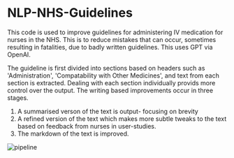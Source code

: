 # NLP-NHS-Guidelines

This code is used to improve guidelines for administering IV medication for nurses in the NHS. This is to reduce mistakes that can occur, sometimes resulting in fatalities, due to badly written guidelines. This uses GPT via OpenAI.

The guideline is first divided into sections based on headers such as 'Administration', 'Compatability with Other Medicines', and text from each section is extracted. Dealing with each section individually provids more control over the output. The writing based improvements occur in three stages.
1. A summarised verson of the text is output- focusing on brevity
2. A refined version of the text which makes more subtle tweaks to the text based on feedback from nurses in user-studies.
3. The markdown of the text is improved.

![pipeline](https://github.com/hWils/NLP-NHS-Guidelines/assets/47060850/c8c67941-717c-4d60-a226-2559b1edd284)
